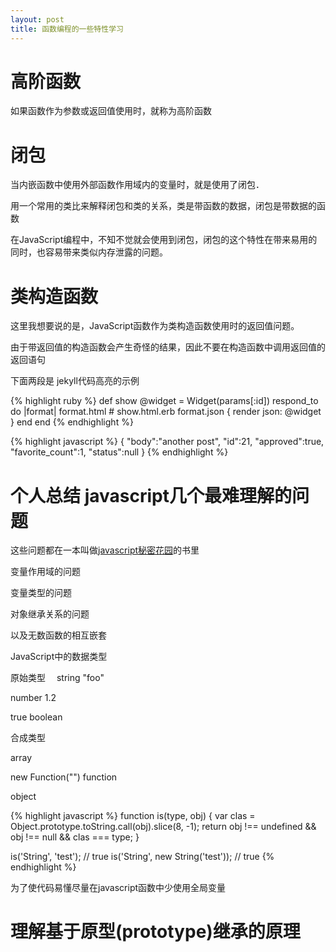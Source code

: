 ```yaml
---
layout: post
title: 函数编程的一些特性学习
---
```


# 高阶函数

如果函数作为参数或返回值使用时，就称为高阶函数

# 闭包

当内嵌函数中使用外部函数作用域内的变量时，就是使用了闭包．

用一个常用的类比来解释闭包和类的关系，类是带函数的数据，闭包是带数据的函数

在JavaScript编程中，不知不觉就会使用到闭包，闭包的这个特性在带来易用的同时，也容易带来类似内存泄露的问题。

# 类构造函数

这里我想要说的是，JavaScript函数作为类构造函数使用时的返回值问题。

由于带返回值的构造函数会产生奇怪的结果，因此不要在构造函数中调用返回值的返回语句


下面两段是 jekyll代码高亮的示例

{% highlight ruby %}
def show
  @widget = Widget(params[:id])
  respond_to do |format|
    format.html # show.html.erb
    format.json { render json: @widget }
  end
end
{% endhighlight %}

{% highlight javascript %}
{
        "body":"another post",
        "id":21,
        "approved":true,
        "favorite_count":1,
        "status":null
}
{% endhighlight %}


# 个人总结 javascript几个最难理解的问题

这些问题都在一本叫做[javascript秘密花园](http://bonsaiden.github.io/JavaScript-Garden/zh/)的书里

变量作用域的问题

变量类型的问题

对象继承关系的问题

以及无数函数的相互嵌套

JavaScript中的数据类型

原始类型　
string  "foo"

number  1.2

true    boolean

合成类型　

array

new Function("")        function

object

{% highlight javascript %}
function is(type, obj) {
    var clas = Object.prototype.toString.call(obj).slice(8, -1);
    return obj !== undefined && obj !== null && clas === type;
}

is('String', 'test'); // true
is('String', new String('test')); // true
{% endhighlight %}

为了使代码易懂尽量在javascript函数中少使用全局变量

# 理解基于原型(prototype)继承的原理
